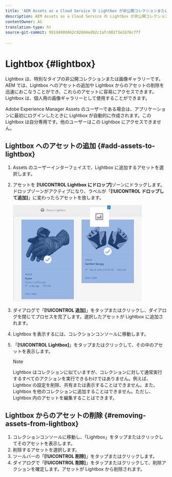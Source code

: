 ```yaml
---
title: 'AEM Assets as a Cloud Service の Lightbox が非公開コレクションまたは画像ギャラリーとして機能 '
description: AEM Assets as a Cloud Service の Lightbox が非公開コレクションまたは画像ギャラリーとして機能
contentOwner: AG
translation-type: ht
source-git-commit: 991d4900862c92684ed92c1afc081f3e2d76c7ff

---
```



# Lightbox {#lightbox}

Lightbox は、特別なタイプの非公開コレクションまたは画像ギャラリーです。AEM では、Lightbox へのアセットの追加や Lightbox からのアセットの削除を迅速におこなうことができ、これらのアセットに容易にアクセスできます。Lightbox は、個人用の画像ギャラリーとして使用することができます。

Adobe Experience Manager Assets のユーザーである場合は、アプリケーションに最初にログインしたときに Lightbox が自動的に作成されます。この Lightbox は自分専用です。他のユーザーはこの Lightbox にアクセスできません。

## Lightbox へのアセットの追加 {#add-assets-to-lightbox}

1. Assets のユーザーインターフェイスで、Lightbox に追加するアセットを選択します。
1. アセットを **[!UICONTROL Lightbox にドロップ]**&#x200B;ゾーンにドラッグします。ドロップゾーンがアクティブになり、ラベルが「**[!UICONTROL ドロップして追加]**」に変わったらアセットを放します。

   ![add_to_lightbox](assets/add_to_lightbox.png)

1. ダイアログで「**[!UICONTROL 追加]**」をタップまたはクリックし、ダイアログを閉じてプロセスを完了します。選択したアセットが Lightbox に追加されます。
1. Lightbox を表示するには、コレクションコンソールに移動します。
1. 「**[!UICONTROL Lightbox]**」をタップまたはクリックして、その中のアセットを表示します。

   >[!NOTE]
   >
   >Lightbox はコレクションに似ていますが、コレクションに対して通常実行するすべてのアクションを実行できるわけではありません。例えば、Lightbox の設定を削除、共有または表示することはできません。また、Lightbox を他のコレクションに追加することはできません。ただし、Lightbox 内のアセットを編集することはできます。

## Lightbox からのアセットの削除 {#removing-assets-from-lightbox}

1. コレクションコンソールに移動し、「Lightbox」をタップまたはクリックしてそのアセットを表示します。
1. 削除するアセットを選択します。
1. ツールバーの「**[!UICONTROL 削除]**」をタップまたはクリックします。
1. ダイアログで「**[!UICONTROL 削除]**」をタップまたはクリックして、削除アクションを確定します。アセットが Lightbox から削除されます。

